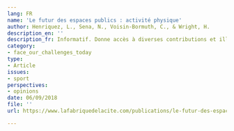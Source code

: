 ```yaml
---
lang: FR
name: 'Le futur des espaces publics : activité physique'
author: Henriquez, L., Sena, N., Voisin-Bormuth, C., & Wright, H.
description_en: ''
description_fr: Informatif. Donne accès à diverses contributions et illustrations
category:
- face_our_challenges_today
type:
- Article
issues:
- sport
perspectives:
- opinions
date: 06/09/2018
file: ''
url: https://www.lafabriquedelacite.com/publications/le-futur-des-espaces-publics-activite-physique/

---
```

